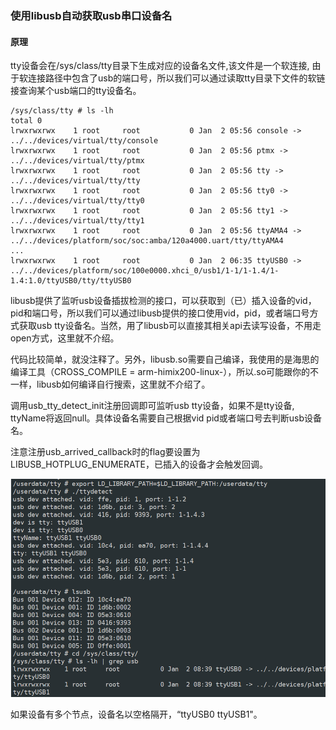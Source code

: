 ### 使用libusb自动获取usb串口设备名

#### 原理
tty设备会在/sys/class/tty目录下生成对应的设备名文件,该文件是一个软连接, 由于软连接路径中包含了usb的端口号，所以我们可以通过读取tty目录下文件的软链接查询某个usb端口的tty设备名。

```
/sys/class/tty # ls -lh
total 0
lrwxrwxrwx    1 root     root           0 Jan  2 05:56 console -> ../../devices/virtual/tty/console
lrwxrwxrwx    1 root     root           0 Jan  2 05:56 ptmx -> ../../devices/virtual/tty/ptmx
lrwxrwxrwx    1 root     root           0 Jan  2 05:56 tty -> ../../devices/virtual/tty/tty
lrwxrwxrwx    1 root     root           0 Jan  2 05:56 tty0 -> ../../devices/virtual/tty/tty0
lrwxrwxrwx    1 root     root           0 Jan  2 05:56 tty1 -> ../../devices/virtual/tty/tty1
lrwxrwxrwx    1 root     root           0 Jan  2 05:56 ttyAMA4 -> ../../devices/platform/soc/soc:amba/120a4000.uart/tty/ttyAMA4
...
lrwxrwxrwx    1 root     root           0 Jan  2 06:35 ttyUSB0 -> ../../devices/platform/soc/100e0000.xhci_0/usb1/1-1/1-1.4/1-1.4:1.0/ttyUSB0/tty/ttyUSB0
```

libusb提供了监听usb设备插拔检测的接口，可以获取到（已）插入设备的vid，pid和端口号，所以我们可以通过libusb提供的接口使用vid，pid，或者端口号方式获取usb tty设备名。当然，用了libusb可以直接其相关api去读写设备，不用走open方式，这里就不介绍。

代码比较简单，就没注释了。另外，libusb.so需要自己编译，我使用的是海思的编译工具（CROSS_COMPILE = arm-himix200-linux-），所以.so可能跟你的不一样，libusb如何编译自行搜索，这里就不介绍了。


调用usb_tty_detect_init注册回调即可监听usb tty设备，如果不是tty设备, ttyName将返回null。具体设备名需要自己根据vid pid或者端口号去判断usb设备名。

注意注册usb_arrived_callback时的flag要设置为LIBUSB_HOTPLUG_ENUMERATE，已插入的设备才会触发回调。

[![ttydetect](docs/usbttydetect.png)](docs/usbttydetect.png)

如果设备有多个节点，设备名以空格隔开，“ttyUSB0 ttyUSB1"。
